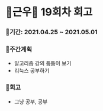 # 🌼근우🌼 19회차 회고

### 🥕기간: 2021.04.25 ~ 2021.05.01

### 🍆주간계획

- 알고리즘 강의 틈틈이 보기
- 리눅스 공부하기

### 🥦회고

- 그냥 공부, 공부
